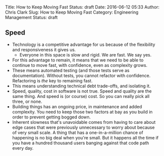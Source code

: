 Title: How to Keep Moving Fast
Status: draft
Date: 2016-06-12 05:33
Author: Chris Clark
Slug: How to Keep Moving Fast
Category: Engineering Management
Status: draft

## Speed
  - Technology is a competitive advantage for us because of the flexibility and responsiveness it gives us.
    - Everyone in this space is slow and rigid. We are fast. We say yes.
  - For this advantage to remain, it means that we need to be able to continue to move fast, with confidence, even as complexity grows.
  - These means automated testing (and those tests serve as documentation). Without tests, you cannot refactor with confidence. Refactoring is *the* key to remaining fast.
  - This means understanding technical debt trade-offs, and isolating it.
  - Speed, quality, cost in software is not true. Speed and quality are the same thing. And speed is (or course) cost. So you can really pick all three, or none.
  - Building things has an ongoing price, in maintenance and added complexity. You need to keep those two factors at bay as you build in order to prevent getting bogged down.
  - Inherent slowness that's unavoidable comes from having to care about edge cases that were previously unnecessary to worry about because of very small scale. A thing that has a one-in-a-million chance of happening is no big deal when you're small. But it happens all the time if you have a hundred thousand users banging against that code path every day.
